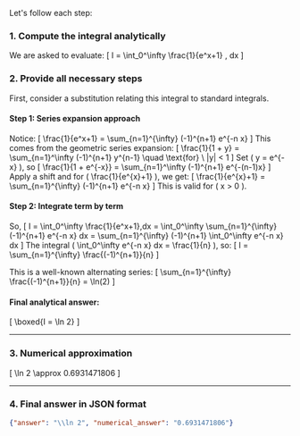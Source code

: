 Let's follow each step:

### 1. Compute the integral analytically

We are asked to evaluate:
\[
I = \int_0^\infty \frac{1}{e^x+1} \, dx
\]

### 2. Provide all necessary steps

First, consider a substitution relating this integral to standard integrals.

#### Step 1: Series expansion approach

Notice:
\[
\frac{1}{e^x+1} = \sum_{n=1}^{\infty} (-1)^{n+1} e^{-n x}
\]
This comes from the geometric series expansion:
\[
\frac{1}{1 + y} = \sum_{n=1}^\infty (-1)^{n+1} y^{n-1} \quad \text{for} \ |y| < 1
\]
Set \( y = e^{-x} \), so
\[
\frac{1}{1 + e^{-x}} = \sum_{n=1}^\infty (-1)^{n+1} e^{-(n-1)x}
\]
Apply a shift and for \( \frac{1}{e^{x}+1} \), we get:
\[
\frac{1}{e^{x}+1} = \sum_{n=1}^{\infty} (-1)^{n+1} e^{-n x}
\]
This is valid for \( x > 0 \).

#### Step 2: Integrate term by term

So,
\[
I = \int_0^\infty \frac{1}{e^x+1}\,dx = \int_0^\infty \sum_{n=1}^{\infty} (-1)^{n+1} e^{-n x} dx = \sum_{n=1}^{\infty} (-1)^{n+1} \int_0^\infty e^{-n x} dx
\]
The integral \( \int_0^\infty e^{-n x} dx = \frac{1}{n} \), so:
\[
I = \sum_{n=1}^{\infty} \frac{(-1)^{n+1}}{n}
\]

This is a well-known alternating series:
\[
\sum_{n=1}^{\infty} \frac{(-1)^{n+1}}{n} = \ln(2)
\]

#### **Final analytical answer:**
\[
\boxed{I = \ln 2}
\]

---

### 3. Numerical approximation

\[
\ln 2 \approx 0.6931471806
\]

---

### 4. Final answer in JSON format

```json
{"answer": "\\ln 2", "numerical_answer": "0.6931471806"}
```